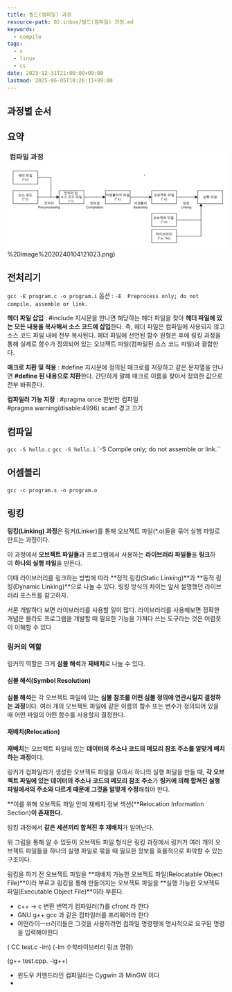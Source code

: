 ```yaml
---
title: 빌드(컴파일) 과정
resource-path: 02.inbox/빌드(컴파일) 과정.md
keywords:
  - compile
tags:
  - c
  - linux
  - cs
date: 2023-12-31T21:00:00+09:00
lastmod: 2025-06-05T10:26:11+09:00
---
```

## 과정별 순서
## 요약
![](../08.media/20240104121023.png)%20image%2020240104121023.png)
## 전처리기
`gcc -E program.c -o program.i`
옵션 : `-E  Preprocess only; do not compile, assemble or link.`

**헤더 파일 삽입** : \#include 지시문을 만나면 해당하는 헤더 파일을 찾아 **헤더 파일에 있는 모든 내용을 복사해서 소스 코드에 삽입**한다. 즉, 헤더 파일은 컴파일에 사용되지 않고 소스 코드 파일 내에 전부 복사된다. 헤더 파일에 선언된 함수 원형은 후에 링킹 과정을 통해 실제로 함수가 정의되어 있는 오브젝트 파일(컴파일된 소스 코드 파일)과 결합한다.

**매크로 치환 및 적용** : \#define 지시문에 정의된 매크로를 저장하고 같은 문자열을 만나면 **\#define 된 내용으로 치환**한다. 간단하게 말해 매크로 이름을 찾아서 정의한 값으로 전부 바꿔준다.

**컴파일러 기능 지정** : \#pragma once 한번만 컴파일 \#pragma warning(disable:4996) scanf 경고 끄기

## 컴파일
`gcc -S hello.c`
`gcc -S hello.i`
`-S  Compile only; do not assemble or link.``

## 어셈블리
`gcc -c program.s -o program.o`

## 링킹

**링킹(Linking) 과정**은 링커(Linker)를 통해 오브젝트 파일(*.o)들을 묶어 실행 파일로 만드는 과정이다.

이 과정에서 **오브젝트 파일들**과 프로그램에서 사용하는 **라이브러리 파일들**을 **링크**하여 **하나의 실행 파일**을 만든다.

이때 라이브러리를 링크하는 방법에 따라 **정적 링킹(Static Linking)**과 **동적 링킹(Dynamic Linking)**으로 나눌 수 있다. 링킹 방식의 차이는 앞서 설명했던 라이브러리 포스트를 참고하자.


서론 개발하다 보면 라이브러리를 사용할 일이 많다. 라이브러리를 사용해보면 정확한 개념은 몰라도 프로그램을 개발할 때 필요한 기능을 가져다 쓰는 도구라는 것은 어렴풋이 이해할 수 있다
### **링커의 역할**

링커의 역할은 크게 **심볼 해석**과 **재배치**로 나눌 수 있다.


#### **심볼 해석(Symbol Resolution)**

**심볼 해석**은 각 오브젝트 파일에 있는 **심볼 참조를 어떤 심볼 정의에 연관시킬지 결정하는 과정**이다. 여러 개의 오브젝트 파일에 같은 이름의 함수 또는 변수가 정의되어 있을 때 어떤 파일의 어떤 함수를 사용할지 결정한다.

#### **재배치(Relocation)**

**재배치**는 오브젝트 파일에 있는 **데이터의 주소나 코드의 메모리 참조 주소를 알맞게 배치하는 과정**이다.

링커가 컴파일러가 생성한 오브젝트 파일을 모아서 하나의 실행 파일을 만들 때, **각 오브젝트 파일에 있는 데이터의 주소나 코드의 메모리 참조 주소**가 **링커에 의해 합쳐진 실행 파일에서의 주소와 다르게 때문에 그것을 알맞게 수정**해줘야 한다.

**이를 위해 오브젝트 파일 안에 재배치 정보 섹션(**Relocation Information Section)**이 존재한다.** 

링킹 과정에서 **같은 세션끼리 합쳐진 후 재배치**가 일어난다.


위 그림을 통해 알 수 있듯이 오브젝트 파일 형식은 링킹 과정에서 링커가 여러 개의 오브젝트 파일들을 하나의 실행 파일로 묶을 때 필요한 정보를 효율적으로 파악할 수 있는 구조이다.

링킹을 하기 전 오브젝트 파일을 **재배치 가능한 오브젝트 파일(Relocatable Object File)**이라 부르고 링킹을 통해 만들어지는 오브젝트 파일을 **실행 가능한 오브젝트 파일(Executable Object File)**이라 부른다.




- c++ -> c 변환 번역기 컴파일러(?)를 cfront 라 한다
- GNU g++ gcc 과 같은 컴파일러를 프리웨어라 한다
- 어떤라이ㅡㅂ러리들은 그것을 사용하려면 컴파일 명령행에 명시적으로 요구된 명령을 입력해야한다

( CC test.c -lm) (-lm 수학라이브러리 링크 명령)

(g++ test.cpp. -lg++)

- 윈도우 커맨드라인 컴파일러는 Cygwin 과 MinGW 이다
-
